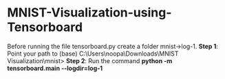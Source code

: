 # MNIST-Visualization-using-Tensorboard
Before running the file tensorboard.py create a folder mnist->log-1. 
**Step 1**: Point your path to (base) C:\Users\noopa\Downloads\MNIST Visualization\mnist>
**Step 2**: Run the command **python -m tensorboard.main --logdir=log-1**
